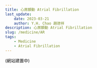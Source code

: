 ```yaml
---
title: 心房顫動 Atrial Fibrillation
last_update: 
    date: 2023-03-21
    author: Y.H. Chao 趙玴祥
description: 心房顫動 Atrial Fibrillation
slug: /medicine/AR
tags:
    - Medicine
    - Atrial Fibrillation
---
```

(網站建置中)